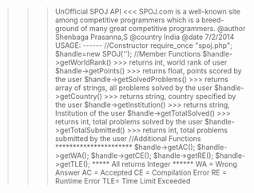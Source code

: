 >>> UnOfficial SPOJ API <<<
	SPOJ.com is a well-known site among competitive programmers which is a breed-ground of
	many great competitive programmers.
	@author Shenbaga Prasanna,S
	@country India
	@date 7/2/2014
	USAGE:
	------
	//Constructor
	require_once "spoj.php";
	$handle=new SPOJ('<username>');
	//Member Functions
	$handle->getWorldRank() >>> returns int, world rank of user
	$handle->getPoints() >>> returns float, points scored by the user
	$handle->getSolvedProblems() >>> returns array of strings, all problems solved by the user
	$handle->getCountry() >>> returns string, country specified by the user
	$handle->getInstitution() >>> returns string, Institution of the user
	$handle->getTotalSolved() >>> returns int, total problems solved by the user
	$handle->getTotalSubmitted() >>> returns int, total problems submitted by the user
	//Additional Functions
	**********************
	$handle->getAC();
	$handle->getWA();
	$handle->getCE();
	$handle->getRE();
	$handle->getTLE();
	***** All returns Integer ******
	WA = Wrong Answer
	AC = Accepted
	CE = Compilation Error
	RE = Runtime Error
	TLE= Time Limit Exceeded
